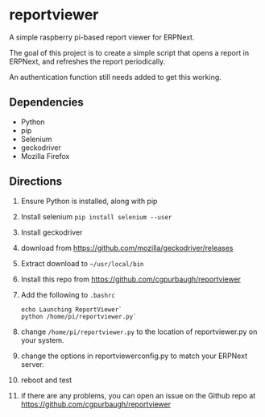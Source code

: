 # reportviewer
A simple raspberry pi-based report viewer for ERPNext.

The goal of this project is to create a simple script that opens a report in ERPNext, and refreshes the report periodically.

An authentication function still needs added to get this working.

## Dependencies
* Python
* pip
* Selenium
* geckodriver
* Mozilla Firefox

## Directions

1. Ensure Python is installed, along with pip
1. Install selenium `pip install selenium --user`
1. Install geckodriver
  1. download from https://github.com/mozilla/geckodriver/releases
  1. Extract download to `~/usr/local/bin`
1. Install this repo from https://github.com/cgpurbaugh/reportviewer
1. Add the following to `.bashrc`

   ```
   echo Launching ReportViewer`
   python /home/pi/reportviewer.py`
   ```

1. change `/home/pi/reportviewer.py` to the location of reportviewer.py on your system.
1. change the options in reportviewerconfig.py to match your ERPNext server.
1. reboot and test
1. if there are any problems, you can open an issue on the Github repo at https://github.com/cgpurbaugh/reportviewer
